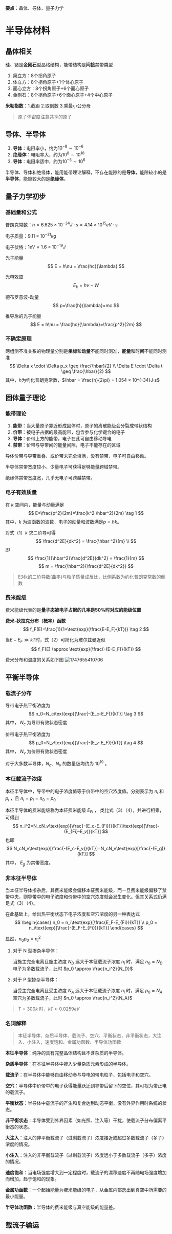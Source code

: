 **要点**：晶体、导体、量子力学

# 半导体材料

## 晶体相关

硅、锗是**金刚石**型晶格结构，能带结构是**间接**禁带类型
1. 简立方：8个拐角原子
2. 体立方：8个拐角原子+1个体心原子
3. 面心立方：8个拐角原子+6个面心原子
4. 金刚石：8个拐角原子+6个面心原子+4个中心原子

**米勒指数**：1.截距 2.取倒数 3.乘最小公分母
>原子体密度注意共享的原子

## 导体、半导体
1. **导体**：电阻率小，约为$10^{-8}\sim 10^{-6}$
1. **绝缘体**：电阻率大，约为$10^{8}\sim 10^{18}$
1. **导体**：电阻率适中，约为$10^{-5}\sim 10^{6}$

半导体、导体和绝缘体，能用能带理论解释，不存在能隙的是**导体**，能隙较小的是**半导体**，能隙较大的是**绝缘体**。

## 量子力学初步
### 基础量和公式

普朗克常数：$h = 6.625×10^{-34}J·s = 4.14×10^{15}eV·s$

电子质量：$9.11×10^{-31}kg$

电子伏特：$1eV = 1.6×10^{-19}J$


光子能量
$$
E = h\nu = \frac{hc}{\lambda}
$$

光电效应
$$
E_k=h\nu-W
$$

德布罗意波-动量
$$
p=\frac{h}{\lambda}=mc
$$

推导后的光子能量
$$
E = h\nu = \frac{hc}{\lambda}=\frac{p^2}{2m}
$$

### 不确定原理
两组测不准关系的物理量分别是**坐标**和**动量**不能同时测准，**能量**和**时间**不能同时测准
$$
\Delta x \cdot \Delta p_x \geq \frac{\hbar}{2} \\
\Delta E \cdot \Delta t \geq \frac{\hbar}{2}
$$
其中，$\hbar$为约化普朗克常数，$\hbar = \frac{h}{2\pi} = 1.054 × 10^{-34}J·s$


## 固体量子理论
###  能带理论
1. **能带**：当大量原子靠近形成固体时，原子的离散能级会分裂成带状结构
2. **价带**：被电子占据的最高能带，包含参与化学键合的电子
3. **导体**：价带上方的能带，电子在此可自由移动导电
4. **禁带**：价带与导带间的能量间隙，电子不能存在的区域

导体价带与导带重叠、或价带未完全填满，没有禁带，电子可自由移动。

半导体禁带宽度较小，少量电子可获得足够能量跨域禁带。

绝缘体禁带宽度宽，几乎无电子可跨越禁带。

### 电子有效质量

在 $k$ 空间内，能量与动量满足
$$
E=\frac{p^2}{2m}=\frac{k^2 \hbar^2}{2m} \tag 1
$$
其中，$k$ 为波函数的波数，电子的动量和波数满足$p=\hbar k$。

对式（1）$k$ 求二阶导可得
$$
\frac{d^2E}{dk^2} = \frac{\hbar ^2}{m} \\
$$
即
$$
\frac{1}{\hbar^2}\frac{d^2E}{dk^2} = \frac{1}{m}
$$
$$
m = \frac{\hbar^2}{\frac{d^2E}{dk^2}}
$$

>E对k的二阶导数(曲率)与粒子质量成反比，比例系数为约化普朗克常数的倒数

### 费米能级
费米能级代表的是**量子态被电子占据的几率是50%时对应的能级位置**

**费米-狄拉克分布（概率）函数**
$$
f_F(E)=\frac{1}{1+\text{exp}(\frac{E-E_F}{kT})} \tag 2
$$

当$E-E_F \gg kT$时，式（2）可简化为玻尔兹曼近似
$$
f_F(E) \approx \text{exp}(\frac{-(E-E_F)}{kT})
$$

费米分布和温度的关系如下图
![1747655410706](image/半导体物理/1747655410706.png)

## 平衡半导体
### 载流子分布
导带电子热平衡浓度为
$$
n_0=N_c\text{exp}[\frac{-(E_c-E_F)}{kT}]  \tag 3
$$
其中， $N_c$ 为导带有效状态密度

价带电子热平衡浓度为
$$
p_0=N_v\text{exp}[\frac{-(E_v-E_F)}{kT}]  \tag 4
$$
其中， $N_v$ 为价带有效状态密度

对于大多数半导体，$N_c、N_v$ 的数量级均约为 $10^{19}$ 。

### 本征载流子浓度

本征半导体中，导带中的电子浓度值等于价带中的空穴浓度值。分别表示为 $n_i$ 和 $p_i$ ，且 $n_i=p_i=n_0=p_0$

本征半导体的费米能级称为本征费米能级 $E_{Fi}$ ， 类比式（3）（4），并进行相乘，可得到
$$
n_i^2=N_cN_v\text{exp}[\frac{-(E_c-E_{Fi})}{kT}]\text{exp}[\frac{-(E_{Fi}-E_v)}{kT}]
$$
也即
$$
N_cN_v\text{exp}[\frac{-(E_c-E_v)}{kT}]=N_cN_v\text{exp}[\frac{-(E_g)}{kT}]
$$
其中， $E_g$ 为禁带宽度。

### 非本征半导体
当本征半导体掺杂后，其费米能级会偏移本征费米能级，而一旦费米能级偏移了禁带中央，则导带中的电子浓度和价带中的空穴浓度就会发生变化。但其关系式仍满足式（3）（4）。

在此基础上，给出热平衡状态下电子浓度和空穴浓度的另一种表达式
$$
\begin{cases}
n_0 = n_i\text{exp}[\frac{E_F-E_{Fi}}{kT}] \\
p_0 = n_i\text{exp}[\frac{-(E_F-E_{Fi})}{kT}]
\end{cases}
$$

显然，$n_0p_0=n_i^2$

1. 对于 N 型掺杂半导体：

    当施主完全电离且施主浓度 $N_D$ 远大于本征载流子浓度 $n_i$ 时，满足 $n_0 \approx N_D$
    电子为多数载流子，此时 $p_0 \approx \frac{n_i^2}{N_D}$

2. 对于 P 型掺杂半导体：

    当受主完全电离且受主浓度 $N_A$ 远大于本征载流子浓度 $n_i$ 时，满足 $p_0 \approx N_A$
    空穴为多数载流子，此时 $n_0 \approx \frac{n_i^2}{N_A}$

> $T=300k$ 时，$kT \approx 0.0259 eV$

### 名词解释
>本征半导体、杂质半导体、载流子、空穴、平衡状态，非平衡状态，大注入、小注入，速度饱和、金属功函数、半导体功函数

**本征半导体**：纯净的具有完整晶体结构且不含杂质的半导体。

**杂质半导体**：在本征半导体中掺入少量杂质元素形成的半导体。

**载流子**：在半导体中能够自由移动参与导电的带电粒子，包括电子和空穴。

**空穴**：半导体中价带中的电子获得能量跃迁到导带后留下的空位，其可视为带正电的载流子。

**平衡状态**：半导体中载流子的产生和复合达到动态平衡，没有外界作用时系统的状态。

**非平衡状态**：半导体受到外界因素（如光照、注入等）干扰，使载流子分布偏离平衡态的状态。

**大注入**：注入的非平衡载流子（过剩载流子）浓度接近或超过多数载流子（多子）浓度的情况。

**小注入**：注入的非平衡载流子（过剩载流子）浓度远小于多数载流子（多子）浓度的情况。

**速度饱和**：当电场强度增大到一定程度时，载流子的漂移速度不再随电场强度增加而增加，趋于饱和的现象。

**金属功函数**：一个起始能量为费米能级的电子，从金属内部逸出到真空中所需要的最小能量。

**半导体功函数**：半导体的费米能级与真空能级的能量差。

## 载流子输运






